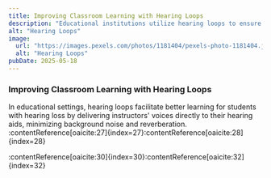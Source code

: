 ```yaml
---
title: Improving Classroom Learning with Hearing Loops
description: "Educational institutions utilize hearing loops to ensure students with hearing loss receive clear audio, promoting inclusive learning environments."
alt: "Hearing Loops"
image:
  url: "https://images.pexels.com/photos/1181404/pexels-photo-1181404.jpeg?auto=compress&cs=tinysrgb&w=1260&h=750&dpr=1"
  alt: "Hearing Loops"
pubDate: 2025-05-18
---
```


### Improving Classroom Learning with Hearing Loops

In educational settings, hearing loops facilitate better learning for students with hearing loss by delivering instructors' voices directly to their hearing aids, minimizing background noise and reverberation. :contentReference[oaicite:27]{index=27}:contentReference[oaicite:28]{index=28}

:contentReference[oaicite:30]{index=30}:contentReference[oaicite:32]{index=32}
